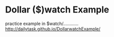 # Dollar ($)watch Example
practice example in $watch/............
http://dailytask.github.io/DollarwatchExample/
